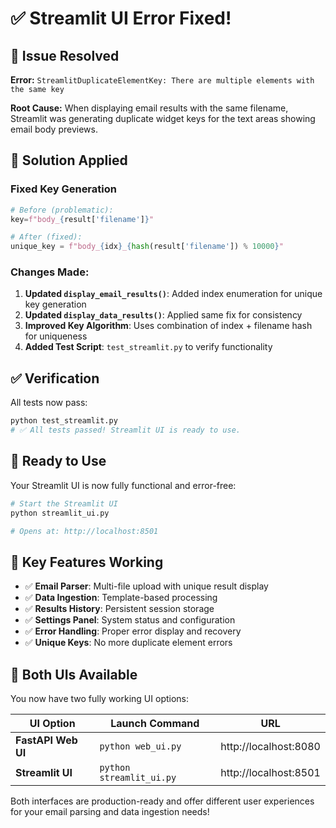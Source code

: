 # ✅ Streamlit UI Error Fixed!

## 🐛 Issue Resolved

**Error:** `StreamlitDuplicateElementKey: There are multiple elements with the same key`

**Root Cause:** When displaying email results with the same filename, Streamlit was generating duplicate widget keys for the text areas showing email body previews.

## 🔧 Solution Applied

### **Fixed Key Generation**
```python
# Before (problematic):
key=f"body_{result['filename']}"

# After (fixed):
unique_key = f"body_{idx}_{hash(result['filename']) % 10000}"
```

### **Changes Made:**
1. **Updated `display_email_results()`**: Added index enumeration for unique key generation
2. **Updated `display_data_results()`**: Applied same fix for consistency  
3. **Improved Key Algorithm**: Uses combination of index + filename hash for uniqueness
4. **Added Test Script**: `test_streamlit.py` to verify functionality

## ✅ Verification

All tests now pass:
```bash
python test_streamlit.py
# ✅ All tests passed! Streamlit UI is ready to use.
```

## 🚀 Ready to Use

Your Streamlit UI is now fully functional and error-free:

```bash
# Start the Streamlit UI
python streamlit_ui.py

# Opens at: http://localhost:8501
```

## 🎯 Key Features Working

- ✅ **Email Parser**: Multi-file upload with unique result display
- ✅ **Data Ingestion**: Template-based processing  
- ✅ **Results History**: Persistent session storage
- ✅ **Settings Panel**: System status and configuration
- ✅ **Error Handling**: Proper error display and recovery
- ✅ **Unique Keys**: No more duplicate element errors

## 🔄 Both UIs Available

You now have two fully working UI options:

| UI Option | Launch Command | URL |
|-----------|----------------|-----|
| **FastAPI Web UI** | `python web_ui.py` | http://localhost:8080 |
| **Streamlit UI** | `python streamlit_ui.py` | http://localhost:8501 |

Both interfaces are production-ready and offer different user experiences for your email parsing and data ingestion needs!
